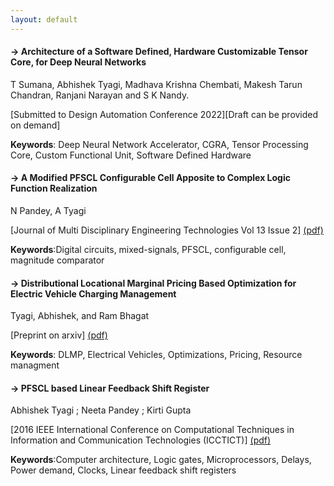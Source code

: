 ```yaml
---
layout: default
---
```


#### -> Architecture of a Software Defined, Hardware Customizable Tensor Core, for Deep Neural Networks 
T Sumana, Abhishek Tyagi, Madhava Krishna Chembati, Makesh Tarun Chandran, Ranjani Narayan and S K Nandy.

[Submitted to Design Automation Conference 2022][Draft can be provided on demand]

**Keywords**: Deep Neural Network Accelerator, CGRA, Tensor Processing Core, Custom Functional Unit, Software Defined Hardware


#### -> A Modified PFSCL Configurable Cell Apposite to Complex Logic Function Realization  
N Pandey, A Tyagi

[Journal of Multi Disciplinary Engineering Technologies Vol 13 Issue 2] [(pdf)](http://www.jmdet.com/early-access/)

**Keywords**:Digital circuits, mixed-signals, PFSCL, configurable cell, magnitude comparator



#### -> Distributional Locational Marginal Pricing Based Optimization for Electric Vehicle Charging Management
Tyagi, Abhishek, and Ram Bhagat

[Preprint on arxiv] [(pdf)](https://arxiv.org/abs/1912.00840)

**Keywords**: DLMP, Electrical Vehicles, Optimizations, Pricing, Resource managment



#### -> PFSCL based Linear Feedback Shift Register
Abhishek Tyagi ; Neeta Pandey ; Kirti Gupta

[2016 IEEE International Conference on Computational Techniques in Information and Communication Technologies (ICCTICT)] [(pdf)](https://ieeexplore.ieee.org/document/7514646)

**Keywords**:Computer architecture, Logic gates, Microprocessors, Delays, Power demand, Clocks, Linear feedback shift registers


